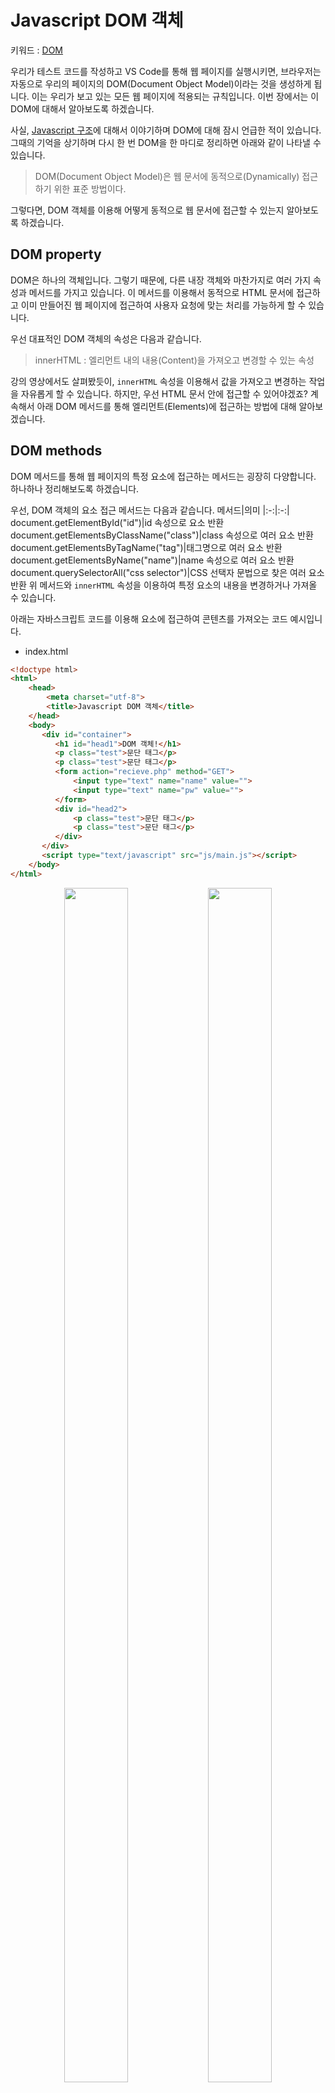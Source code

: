 # Javascript DOM 객체
키워드 : [DOM](https://www.w3schools.com/js/js_htmldom.asp)

우리가 테스트 코드를 작성하고 VS Code를 통해 웹 페이지를 실행시키면, 브라우저는 자동으로 우리의 페이지의 DOM(Document Object Model)이라는 것을 생성하게 됩니다. 이는 우리가 보고 있는 모든 웹 페이지에 적용되는 규칙입니다. 이번 장에서는 이 DOM에 대해서 알아보도록 하겠습니다.

사실, [Javascript 구조](https://github.com/SeongJaeMoon/FastCampusWebPythonBasic/tree/master/Learning/Javascript/Course03/)에 대해서 이야기하며 DOM에 대해 잠시 언급한 적이 있습니다. 그때의 기억을 상기하며 다시 한 번 DOM을 한 마디로 정리하면 아래와 같이 나타낼 수 있습니다.
> DOM(Document Object Model)은 웹 문서에 동적으로(Dynamically) 접근하기 위한 표준 방법이다.

그렇다면, DOM 객체를 이용해 어떻게 동적으로 웹 문서에 접근할 수 있는지 알아보도록 하겠습니다.

## DOM property
DOM은 하나의 객체입니다. 그렇기 때문에, 다른 내장 객체와 마찬가지로 여러 가지 속성과 메서드를 가지고 있습니다. 이 메서드를 이용해서 동적으로 HTML 문서에 접근하고 이미 만들어진 웹 페이지에 접근하여 사용자 요청에 맞는 처리를 가능하게 할 수 있습니다.

우선 대표적인 DOM 객체의 속성은 다음과 같습니다.
> innerHTML : 엘리먼트 내의 내용(Content)을 가져오고 변경할 수 있는 속성

강의 영상에서도 살펴봤듯이, `innerHTML` 속성을 이용해서 값을 가져오고 변경하는 작업을 자유롭게 할 수 있습니다. 하지만, 우선 HTML 문서 안에 접근할 수 있어야겠죠? 계속해서 아래 DOM 메서드를 통해 엘리먼트(Elements)에 접근하는 방법에 대해 알아보겠습니다.

## DOM methods
DOM 메서드를 통해 웹 페이지의 특정 요소에 접근하는 메서드는 굉장히 다양합니다. 하나하나 정리해보도록 하겠습니다.

우선, DOM 객체의 요소 접근 메서드는 다음과 같습니다.
메서드|의미
|:-:|:-:|
document.getElementById("id")|id 속성으로 요소 반환
document.getElementsByClassName("class")|class 속성으로 여러 요소 반환
document.getElementsByTagName("tag")|태그명으로 여러 요소 반환
document.getElementsByName("name")|name 속성으로 여러 요소 반환
document.querySelectorAll("css selector")|CSS 선택자 문법으로 찾은 여러 요소 반환
위 메서드와 `innerHTML` 속성을 이용하여 특정 요소의 내용을 변경하거나 가져올 수 있습니다.

아래는 자바스크립트 코드를 이용해 요소에 접근하여 콘텐츠를 가져오는 코드 예시입니다. 
- index.html
```html
<!doctype html>
<html>
    <head>
        <meta charset="utf-8">
        <title>Javascript DOM 객체</title>
    </head>
    <body>
       <div id="container">
          <h1 id="head1">DOM 객체!</h1>
          <p class="test">문단 태그</p>
          <p class="test">문단 태그</p>
          <form action="recieve.php" method="GET">
              <input type="text" name="name" value="">
              <input type="text" name="pw" value="">
          </form>
          <div id="head2">
              <p class="test">문단 태그</p>
              <p class="test">문단 태그</p>
          </div>
       </div>
       <script type="text/javascript" src="js/main.js"></script>
    </body> 
</html>
```

<p align="center">
    <img src="https://github.com/SeongJaeMoon/FastCampusWebPythonBasic/blob/master/Learning/Javascript/Course10/static/dom1.png" width="45%" height="70%">
    <img src="https://github.com/SeongJaeMoon/FastCampusWebPythonBasic/blob/master/Learning/Javascript/Course10/static/dom2.png" width="45%" height="70%">
</p>

index.html 코드를 실행하면 위 왼쪽 사진과 같이 나오게 됩니다. 오른쪽 사진은 main.js 코드를 이용해 HTML 엘리먼트를 동적으로 변화시킨 사진입니다. 하나하나 알아보겠습니다.

- main.js
```javascript
//1번 코드
document.getElementById("head1").innerHTML = "아이디 속성으로 접근"; 
//2번 코드
document.getElementsByTagName("p")[0].innerHTML = "태그로 접근";
//3번 코드
document.getElementsByClassName("test")[1].innerHTML = "클래스 속성으로 접근";
//4번 코드
document.getElementsByName("pw")[0].value = "name 속성으로 접근";
//5번 코드
document.querySelectorAll("div#head2 > p.test")[0].innerHTML = "선택자 문법으로 접근";
```


- 1번 코드는 `아이디 속성이 head1`인 요소를 찾아서 콘텐츠를 변경하는 코드입니다.
- 2번 코드는 `<p>`태그를 찾아서 가장 첫 번째로 찾은 요소의 콘텐츠를 변경하는 코드입니다.
- 3번 코드는 `클래스 속성이 test`인 요소 중 인덱스가 1인 요소의 콘텐츠를 변경하는 코드입니다.
- 4번 코드는 `name 속성`이 `pw`인 요소 중 가장 첫 번째로 찾은 요소의 `value` 속성 값을 변경하는 코드입니다.
- 5번 코드는 선택자 문법을 통해 `아이디 속성이 head2`인 `<div>`태그의 자식 요소 중, 클래스 속성이 `test`인 `p`태그를 찾아 콘텐츠를 변경하는 코드입니다. 

위 코드에서 눈여겨볼 내용은 크게 2가지입니다. 하나는 **"s"** 가 붙은 메서드는 `HTMLCollection` 혹은, `NodeList`라는 것으로 요소를 여러 개 반환합니다. 그렇기 때문에, HTML 요소가 하나만 존재하더라도 인덱스로 접근해야 합니다. `e.g., document.getElementsByClassName[0]` 

또 다른 하나는 4번 코드에서 볼 수 있는 `value, href, src, etc`와 같은 엘리먼트의 속성을 동적으로 변경할 수 있다는 점입니다. `e.g., document.getElementById("id").src = "js/main.js"` 

추가로 DOM 객체의 요소에 접근하는 것이 아닌 엘리먼트 자체의 속성을 변경하거나 엘리먼트를 추가, 삭제하는 메서드에 대해서 알아보겠습니다.

메서드|의미
|:-:|:-:|
document.write("Content")|HTML 코드에 자바스크립트 코드로 내용(content) 쓰기
document.setAttribute("Attribute", "Value")|요소의 속성을 변경
document.createElement("Element")|동적으로 요소 생성
document.removeChild(Node)|동적으로 요소 삭제
document.appendChild(Node)|동적으로 자식  요소 추가
document.replaceChild(New node, Old node)|동적으로 자식 요소 대체

아래 코드는 동적으로 요소와 속성을 추가하는 간단한 예시입니다.

- index.html 
```html
<!doctype html>
<html>
    <head>
        <meta charset="utf-8">
        <title>Javascript DOM 객체</title>
    </head>
    <body>
       <div id="container">
          <h1 id="head">DOM 객체!</h1>
          <p class="test">문단 태그</p>
          <p class="test">문단 태그</p>
       </div>
       <script type="text/javascript" src="js/main.js"></script>
    </body> 
</html>
```
- main.js
```javascript
//1번 코드
var newP = document.createElement("p");
//2번 코드
document.getElementById("container").appendChild(newP);
//3번 코드
newP.setAttribute("class", "newP");
//4번 코드
newP.innerHTML = "문단 태그";
```
자바스크립트 코드로 DOM 객체의 새로운 요소를 추가하거나 삭제하기 위해선 노드(Node)라는 개념을 사용해야합니다. HTML 코드의 엘리먼트들은 DOM 구조 상에서 노드라는 것으로 표현된다고 이해하면 쉽습니다. 위 `main.js`코드를 예로 들어 하나하나 알아보겠습니다. 
- 1번 코드는 `newP`라는 변수를 선언하고, 해당 변수에 `<p>` 요소를 생성하여 할당하는 코드입니다.
- 2번 코드는 `아이디 속성이 container`인 요소를 찾고, 1번 코드에서 선언한 `newP`요소를 자식 요소로 추가하는 코드입니다.  
- 3번 코드는 1번 코드에서 생성한 요소의 `클래스 속성`을 `newP`로 변경하는 코드입니다.
- 4번 코드는 1번 코드에서 생성한 요소의 콘텐츠를 변경하는 코드입니다.

3번과 4번 코드는 어렵지 않게 이해하셨을 거라 생각됩니다. 위 코드에서 주의 깊게 봐야 할 한 가지는 `createElement` 후에 `appendChid()`한다는 점입니다. 만약, `appendChild("요소")`형태로 코드를 작성하면, `parameter is not of type 'Node'`라는 에러가 발생됩니다. 노드를 CreateElement로 먼저 만들고, 후에 해당 노드를 `append`, `replace`, `remove` 등을 할 수 있습니다. 

위 코드를 실행하면, 아래와 같이 `<div>`엘리먼트의 자식 요소로 `<p>`태그가 추가되고, 클래스 속성 값과 콘텐츠 내용이 추가된 것을 확인할 수 있습니다. 
- index.html
```html
<div id="container">
    <h1 id="head">DOM 객체!</h1>
    <p class="test">문단 태그</p>
    <p class="test">문단 태그</p>
    <p class="newP">문단 태그</p>
</div>
```

노드와 관련된 더 자세한 내용은 [여기](https://www.w3schools.com/js/js_htmldom_nodes.asp)와 [여기](https://www.w3schools.com/js/js_htmldom_nodelist.asp)를 참고해주세요!

위에서 HTML 엘리먼트에 접근, 값 변경 등을 진행하는 것에 대해 알아보았습니다. 마지막으로, 이번 절에서는 CSS style 코드를 변경하는 방법을 간단히 살펴보겠습니다. 위 내용을 잘 따라오셨다면, css 코드를 변경하는 방법은 굉장히 간단하게 느껴지실 겁니다.

> document.getElementById("id").style.property = "값";

위 기본 형식에서 `property` 부분을 적절한 스타일 코드로 변경하고, 원하는 값을 할당해주면 됩니다. 아래 코드는 요소의 색을 변경하는 간단한 예시입니다.
```javascript
document.getElementById("head").style.color = "red";
```
단, 주의할 점은 `property`의 이름이 css 코드와 다른 내용도 있다는 점에 유의하시면 됩니다.

이번 장에서는 DOM 객체를 이용해서 HTML 엘리먼트에 접근하는 방법에 대해서 알아보았습니다. DOM 객체 부분은 다소 난이도 있는 내용이 많이 등장하는 파트입니다. 하지만, 자바스크립트 코드뿐만 아니라, 웹 개발의 필수적인 내용 중 하나입니다. 

클라이언트 측 개발에 관심을 갖고 공부를 진행하다 보면, 자바스크립트를 조금 더 쓰기 쉽게 만든 제이쿼리(jQuery)와 같은 여러 프레임워크와 라이브러리를 마주하게 되실 겁니다. 미리 기본기를 잘 다져놓으면, 나중에 만나는 많은 프레임워크와 라이브러리를 더 잘 이해하고 혼합하여 사용할 수 있을 겁니다! :)